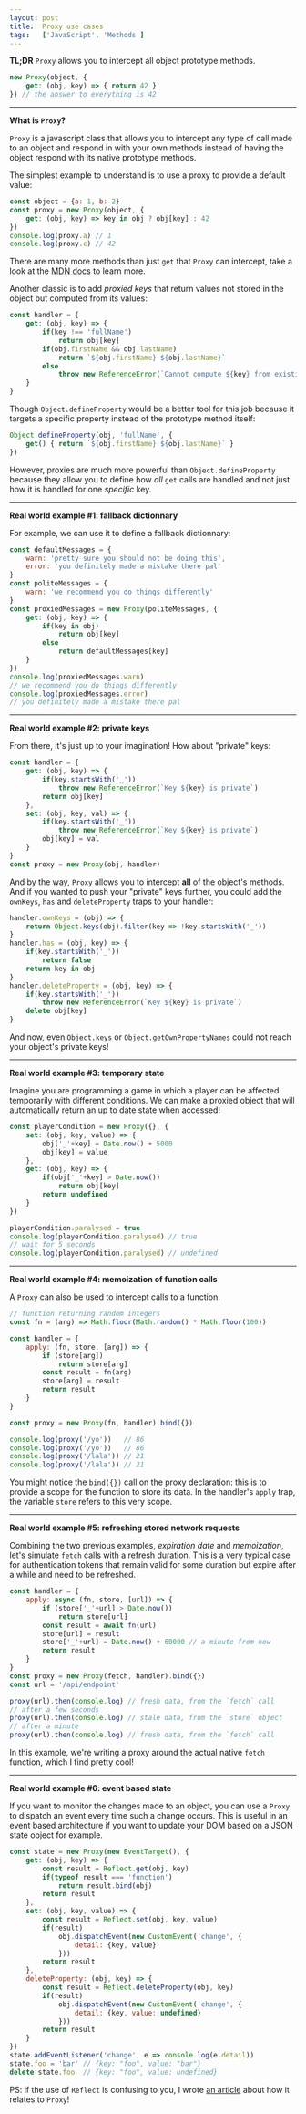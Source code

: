 ```yaml
---
layout: post
title:  Proxy use cases
tags:   ['JavaScript', 'Methods']
---
```

**TL;DR** `Proxy` allows you to intercept all object prototype methods.
``` javascript
new Proxy(object, {
    get: (obj, key) => { return 42 }
}) // the answer to everything is 42
```

<hr>

**What is `Proxy`?**

`Proxy` is a javascript class that allows you to intercept any type of call made to an object and respond in with your own methods instead of having the object respond with its native prototype methods.

The simplest example to understand is to use a proxy to provide a default value:
```javascript
const object = {a: 1, b: 2}
const proxy = new Proxy(object, {
    get: (obj, key) => key in obj ? obj[key] : 42
})
console.log(proxy.a) // 1
console.log(proxy.c) // 42
```
There are many more methods than just `get` that `Proxy` can intercept, take a look at the [MDN docs](https://developer.mozilla.org/en-US/docs/Web/JavaScript/Reference/Global_Objects/Proxy) to learn more.

Another classic is to add *proxied keys* that return values not stored in the object but computed from its values:
```javascript
const handler = {
    get: (obj, key) => {
        if(key !== 'fullName')
            return obj[key]
        if(obj.firstName && obj.lastName)
            return `${obj.firstName} ${obj.lastName}`
        else 
            throw new ReferenceError(`Cannot compute ${key} from existing keys`)
    }
}
```
Though `Object.defineProperty` would be a better tool for this job because it targets a specific property instead of the prototype method itself:
```javascript
Object.defineProperty(obj, 'fullName', {
    get() { return `${obj.firstName} ${obj.lastName}` }
})
```

However, proxies are much more powerful than `Object.defineProperty` because they allow you to define how *all* `get` calls are handled and not just how it is handled for one *specific* key.

<hr>

**Real world example #1: fallback dictionnary**

For example, we can use it to define a fallback dictionnary:
```javascript
const defaultMessages = {
    warn: 'pretty sure you should not be doing this',
    error: 'you definitely made a mistake there pal'
}
const politeMessages = {
    warn: 'we recommend you do things differently'
}
const proxiedMessages = new Proxy(politeMessages, {
    get: (obj, key) => {
        if(key in obj)
            return obj[key]
        else
            return defaultMessages[key]
    }
})
console.log(proxiedMessages.warn)
// we recommend you do things differently
console.log(proxiedMessages.error)
// you definitely made a mistake there pal
```

<hr>

**Real world example #2: private keys**

From there, it's just up to your imagination! How about "private" keys:
```javascript
const handler = {
    get: (obj, key) => {
        if(key.startsWith('_'))
            throw new ReferenceError(`Key ${key} is private`)
        return obj[key]
    },
    set: (obj, key, val) => {
        if(key.startsWith('_'))
            throw new ReferenceError(`Key ${key} is private`)
        obj[key] = val
    }
}
const proxy = new Proxy(obj, handler)
```

And by the way, `Proxy` allows you to intercept **all** of the object's methods. And if you wanted to push your "private" keys further, you could add the `ownKeys`, `has` and `deleteProperty` traps to your handler:
```javascript
handler.ownKeys = (obj) => {
    return Object.keys(obj).filter(key => !key.startsWith('_'))
}
handler.has = (obj, key) => {
    if(key.startsWith('_'))
        return false
    return key in obj
}
handler.deleteProperty = (obj, key) => {
    if(key.startsWith('_'))
        throw new ReferenceError(`Key ${key} is private`)
    delete obj[key]
}
```
And now, even `Object.keys` or `Object.getOwnPropertyNames` could not reach your object's private keys!

<hr>

**Real world example #3: temporary state**

Imagine you are programming a game in which a player can be affected temporarily with different conditions. We can make a proxied object that will automatically return an up to date state when accessed!
```javascript
const playerCondition = new Proxy({}, {
    set: (obj, key, value) => {
        obj['_'+key] = Date.now() + 5000
        obj[key] = value
    },
    get: (obj, key) => {
        if(obj['_'+key] > Date.now())
            return obj[key]
        return undefined
    }
})

playerCondition.paralysed = true
console.log(playerCondition.paralysed) // true
// wait for 5 seconds
console.log(playerCondition.paralysed) // undefined
```

<hr>

**Real world example #4: memoization of function calls**

A `Proxy` can also be used to intercept calls to a function.
```javascript
// function returning random integers
const fn = (arg) => Math.floor(Math.random() * Math.floor(100))

const handler = {
    apply: (fn, store, [arg]) => {
        if (store[arg])
            return store[arg]
        const result = fn(arg)
        store[arg] = result
        return result
    }
}

const proxy = new Proxy(fn, handler).bind({})

console.log(proxy('/yo'))   // 86
console.log(proxy('/yo'))   // 86
console.log(proxy('/lala')) // 21
console.log(proxy('/lala')) // 21
```
You might notice the `bind({})` call on the proxy declaration: this is to provide a scope for the function to store its data. In the handler's `apply` trap, the variable `store` refers to this very scope.

<hr>

**Real world example #5: refreshing stored network requests**

Combining the two previous examples, *expiration date* and *memoization*, let's simulate `fetch` calls with a refresh duration. This is a very typical case for authentication tokens that remain valid for some duration but expire after a while and need to be refreshed.
```javascript
const handler = {
    apply: async (fn, store, [url]) => {
        if (store['_'+url] > Date.now())
            return store[url]
        const result = await fn(url)
        store[url] = result
        store['_'+url] = Date.now() + 60000 // a minute from now
        return result
    }
}
const proxy = new Proxy(fetch, handler).bind({})
const url = '/api/endpoint'

proxy(url).then(console.log) // fresh data, from the `fetch` call
// after a few seconds
proxy(url).then(console.log) // stale data, from the `store` object 
// after a minute
proxy(url).then(console.log) // fresh data, from the `fetch` call
```
In this example, we're writing a proxy around the actual native `fetch` function, which I find pretty cool!

<hr>

**Real world example #6: event based state**

If you want to monitor the changes made to an object, you can use a `Proxy` to dispatch an event every time such a change occurs. This is useful in an event based architecture if you want to update your DOM based on a JSON state object for example.
```javascript
const state = new Proxy(new EventTarget(), {
    get: (obj, key) => {
        const result = Reflect.get(obj, key)
        if(typeof result === 'function')
            return result.bind(obj)
        return result
    },
    set: (obj, key, value) => {
        const result = Reflect.set(obj, key, value)
        if(result)
            obj.dispatchEvent(new CustomEvent('change', {
                detail: {key, value}
            }))
        return result
    },
    deleteProperty: (obj, key) => { 
        const result = Reflect.deleteProperty(obj, key) 
        if(result)
            obj.dispatchEvent(new CustomEvent('change', {
                detail: {key, value: undefined}
            }))
        return result
    } 
})
state.addEventListener('change', e => console.log(e.detail))
state.foo = 'bar' // {key: "foo", value: "bar"}
delete state.foo  // {key: "foo", value: undefined}
```

PS: if the use of `Reflect` is confusing to you, I wrote [an article](http://til.florianpellet.com/2019/12/02/Proxy-and-Reflect/) about how it relates to `Proxy`!